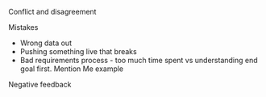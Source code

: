 Conflict and disagreement 


Mistakes 
- Wrong data out 
- Pushing something live that breaks 
- Bad requirements process - too much time spent vs understanding end goal first. Mention Me example

Negative feedback 



